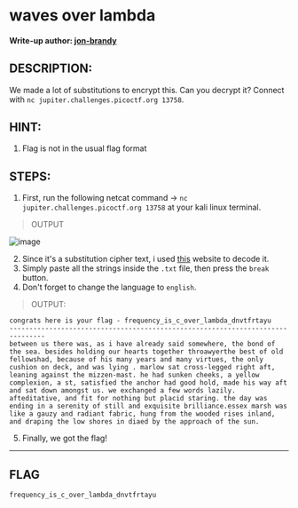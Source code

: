 # waves over lambda
#### Write-up author: [jon-brandy](https://github.com/jon-brandy)
## DESCRIPTION:
We made a lot of substitutions to encrypt this. Can you decrypt it? Connect with `nc jupiter.challenges.picoctf.org 13758`.
## HINT:
1. Flag is not in the usual flag format
## STEPS:
1. First, run the following netcat command -> `nc jupiter.challenges.picoctf.org 13758` at your kali linux terminal.

> OUTPUT

![image](https://user-images.githubusercontent.com/70703371/180772967-f74d6406-0e82-4bc3-8d4c-5f8bf488a542.png)

2. Since it's a substitution cipher text, i used [this](https://www.guballa.de/substitution-solver) website to decode it. 
3. Simply paste all the strings inside the `.txt` file, then press the `break` button.
4. Don't forget to change the language to `english`.

> OUTPUT:

```
congrats here is your flag - frequency_is_c_over_lambda_dnvtfrtayu
-------------------------------------------------------------------------------
between us there was, as i have already said somewhere, the bond of the sea. besides holding our hearts together throawyerthe best of old fellowshad, because of his many years and many virtues, the only cushion on deck, and was lying . marlow sat cross-legged right aft, leaning against the mizzen-mast. he had sunken cheeks, a yellow complexion, a st, satisfied the anchor had good hold, made his way aft and sat down amongst us. we exchanged a few words lazily. afteditative, and fit for nothing but placid staring. the day was ending in a serenity of still and exquisite brilliance.essex marsh was like a gauzy and radiant fabric, hung from the wooded rises inland, and draping the low shores in diaed by the approach of the sun.

```

5. Finally, we got the flag!

---

## FLAG

```
frequency_is_c_over_lambda_dnvtfrtayu
```
